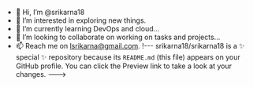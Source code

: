 - 👋 Hi, I’m @srikarna18
- 👀 I’m interested in exploring new things.
- 🌱 I’m currently learning DevOps and cloud...
- 💞️ I’m looking to collaborate on working on tasks and projects...
- 📫 Reach me on lsrikarna@gmail.com.
!---
srikarna18/srikarna18 is a ✨ special ✨ repository because its `README.md` (this file) appears on your GitHub profile.
You can click the Preview link to take a look at your changes.
--->
